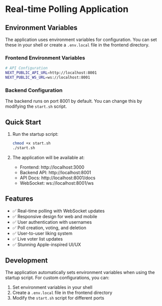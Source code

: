 # Real-time Polling Application

## Environment Variables

The application uses environment variables for configuration. You can set these in your shell or create a `.env.local` file in the frontend directory.

### Frontend Environment Variables

```bash
# API Configuration
NEXT_PUBLIC_API_URL=http://localhost:8001
NEXT_PUBLIC_WS_URL=ws://localhost:8001
```

### Backend Configuration

The backend runs on port 8001 by default. You can change this by modifying the `start.sh` script.

## Quick Start

1. Run the startup script:
   ```bash
   chmod +x start.sh
   ./start.sh
   ```

2. The application will be available at:
   - Frontend: http://localhost:3000
   - Backend API: http://localhost:8001
   - API Docs: http://localhost:8001/docs
   - WebSocket: ws://localhost:8001/ws

## Features

- ✅ Real-time polling with WebSocket updates
- ✅ Responsive design for web and mobile
- ✅ User authentication with usernames
- ✅ Poll creation, voting, and deletion
- ✅ User-to-user liking system
- ✅ Live voter list updates
- ✅ Stunning Apple-inspired UI/UX

## Development

The application automatically sets environment variables when using the startup script. For custom configurations, you can:

1. Set environment variables in your shell
2. Create a `.env.local` file in the frontend directory
3. Modify the `start.sh` script for different ports
